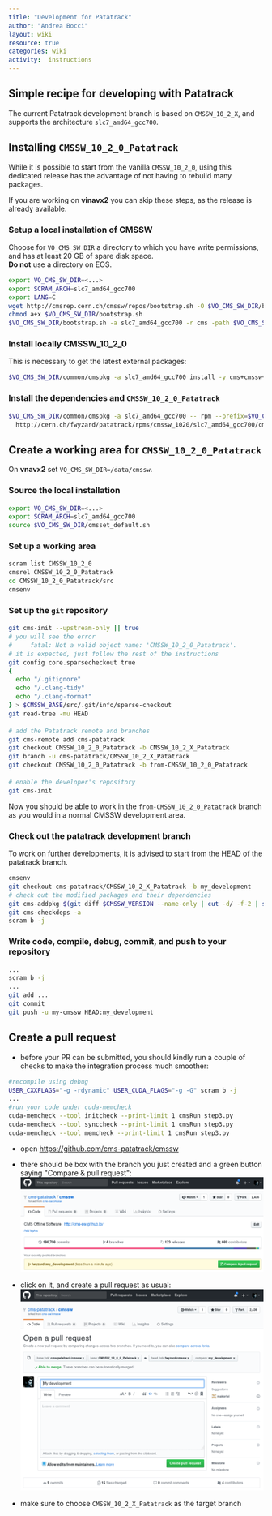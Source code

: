 ```yaml
---
title: "Development for Patatrack"
author: "Andrea Bocci"
layout: wiki
resource: true
categories: wiki
activity:  instructions
---
```


## Simple recipe for developing with Patatrack
The current Patatrack development branch is based on `CMSSW_10_2_X`, and supports the architecture `slc7_amd64_gcc700`.

## Installing `CMSSW_10_2_0_Patatrack`
While it is possible to start from the vanilla `CMSSW_10_2_0`, using this dedicated release has the advantage of not having to rebuild many packages.

If you are working on **vinavx2** you can skip these steps, as the release is already available.

### Setup a local installation of CMSSW
Choose for `VO_CMS_SW_DIR` a directory to which you have write permissions, and has at least 20 GB of spare disk space.  
**Do not** use a directory on EOS.

```bash
export VO_CMS_SW_DIR=<...>
export SCRAM_ARCH=slc7_amd64_gcc700
export LANG=C
wget http://cmsrep.cern.ch/cmssw/repos/bootstrap.sh -O $VO_CMS_SW_DIR/bootstrap.sh
chmod a+x $VO_CMS_SW_DIR/bootstrap.sh
$VO_CMS_SW_DIR/bootstrap.sh -a slc7_amd64_gcc700 -r cms -path $VO_CMS_SW_DIR setup
```

### Install locally CMSSW_10_2_0
This is necessary to get the latest external packages:
```bash
$VO_CMS_SW_DIR/common/cmspkg -a slc7_amd64_gcc700 install -y cms+cmssw+CMSSW_10_2_0
```

### Install the dependencies and `CMSSW_10_2_0_Patatrack`
```bash
$VO_CMS_SW_DIR/common/cmspkg -a slc7_amd64_gcc700 -- rpm --prefix=$VO_CMS_SW_DIR --nodeps -i \
  http://cern.ch/fwyzard/patatrack/rpms/cmssw_1020/slc7_amd64_gcc700/cms+cmssw+CMSSW_10_2_0_Patatrack-1-1.slc7_amd64_gcc700.rpm
```

## Create a working area for `CMSSW_10_2_0_Patatrack`

On **vnavx2** set `VO_CMS_SW_DIR=/data/cmssw`.

### Source the local installation
```bash
export VO_CMS_SW_DIR=<...>
export SCRAM_ARCH=slc7_amd64_gcc700
source $VO_CMS_SW_DIR/cmsset_default.sh
```

### Set up a working area
```bash
scram list CMSSW_10_2_0
cmsrel CMSSW_10_2_0_Patatrack
cd CMSSW_10_2_0_Patatrack/src
cmsenv
```

### Set up the `git` repository
```bash
git cms-init --upstream-only || true
# you will see the error
#     fatal: Not a valid object name: 'CMSSW_10_2_0_Patatrack'.
# it is expected, just follow the rest of the instructions
git config core.sparsecheckout true
{
  echo "/.gitignore"
  echo "/.clang-tidy"
  echo "/.clang-format"
} > $CMSSW_BASE/src/.git/info/sparse-checkout
git read-tree -mu HEAD

# add the Patatrack remote and branches
git cms-remote add cms-patatrack
git checkout CMSSW_10_2_0_Patatrack -b CMSSW_10_2_X_Patatrack
git branch -u cms-patatrack/CMSSW_10_2_X_Patatrack
git checkout CMSSW_10_2_0_Patatrack -b from-CMSSW_10_2_0_Patatrack

# enable the developer's repository
git cms-init
```

Now you should be able to work in the `from-CMSSW_10_2_0_Patatrack` branch as you would in a normal CMSSW development area.

### Check out the patatrack development branch
To work on further developments, it is advised to start from the HEAD of the patatrack branch.

```bash
cmsenv
git checkout cms-patatrack/CMSSW_10_2_X_Patatrack -b my_development
# check out the modified packages and their dependencies
git cms-addpkg $(git diff $CMSSW_VERSION --name-only | cut -d/ -f-2 | sort -u)
git cms-checkdeps -a
scram b -j
```

### Write code, compile, debug, commit, and push to your repository
```bash
...
scram b -j
...
git add ...
git commit
git push -u my-cmssw HEAD:my_development
```

## Create a pull request
  - before your PR can be submitted, you should kindly run a couple of checks to make the integration process much smoother:
  ```bash
  #recompile using debug
  USER_CXXFLAGS="-g -rdynamic" USER_CUDA_FLAGS="-g -G" scram b -j
  ...
  #run your code under cuda-memcheck
  cuda-memcheck --tool initcheck --print-limit 1 cmsRun step3.py
  cuda-memcheck --tool synccheck --print-limit 1 cmsRun step3.py
  cuda-memcheck --tool memcheck --print-limit 1 cmsRun step3.py
  ```


  - open https://github.com/cms-patatrack/cmssw

  - there should be box with the branch you just created and a green button saying "Compare & pull request":
    ![Compare & pull request](screenshot1.png "Compare & pull request")

  - click on it, and create a pull request as usual:
    ![Create a pull request](screenshot2.png "Create a request")

  - make sure to choose `CMSSW_10_2_X_Patatrack` as the target branch
